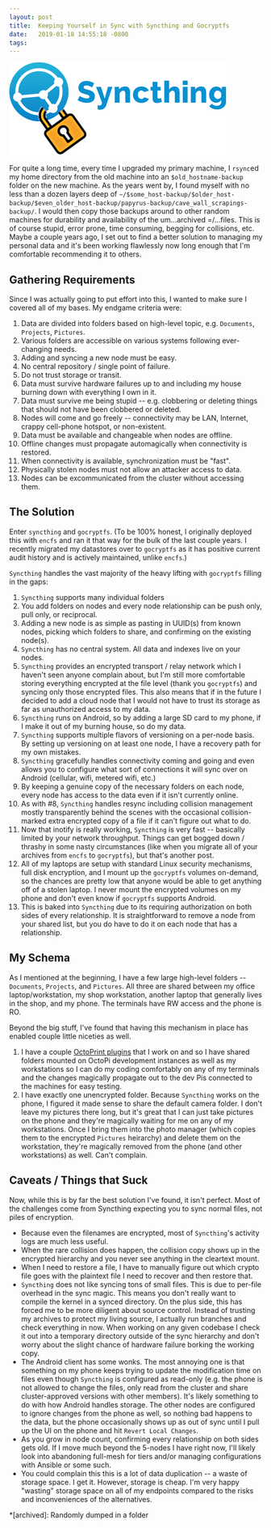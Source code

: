 ```yaml
---
layout: post
title:  Keeping Yourself in Sync with Syncthing and Gocryptfs
date:   2019-01-18 14:55:18 -0800
tags:   
---
```

![Encrypted Syncthing](/assets/cryptosync.png)

For quite a long time, every time I upgraded my primary machine, I `rsync`ed my home directory from the old machine into an `$old_hostname-backup` folder on the new machine.  As the years went by, I found myself with no less than a dozen layers deep of `~/$some_host-backup/$older_host-backup/$even_older_host-backup/papyrus-backup/cave_wall_scrapings-backup/`.  I would then copy those backups around to other random machines for durability and availability of the um...archived =/...files.  This is of course stupid, error prone, time consuming, begging for collisions, etc.  Maybe a couple years ago, I set out to find a better solution to managing my personal data and it's been working flawlessly now long enough that I'm comfortable recommending it to others.

## Gathering Requirements

Since I was actually going to put effort into this, I wanted to make sure I covered all of my bases.  My endgame criteria were:
1. Data are divided into folders based on high-level topic, e.g. `Documents`, `Projects`, `Pictures`.
2. Various folders are accessible on various systems following ever-changing needs.
3. Adding and syncing a new node must be easy.
4. No central repository / single point of failure.
5. Do not trust storage or transit.
6. Data must survive hardware failures up to and including my house burning down with everything I own in it.
7. Data must survive me being stupid -- e.g. clobbering or deleting things that should not have been clobbered or deleted.
8. Nodes will come and go freely -- connectivity may be LAN, Internet, crappy cell-phone hotspot, or non-existent.
9. Data must be available and changeable when nodes are offline.
10. Offline changes must propagate automagically when connectivity is restored.
11. When connectivity is available, synchronization must be "fast".
12. Physically stolen nodes must not allow an attacker access to data.
13. Nodes can be excommunicated from the cluster without accessing them.

## The Solution

Enter `syncthing` and `gocryptfs`.  (To be 100% honest, I originally deployed this with `encfs` and ran it that way for the bulk of the last couple years.  I recently migrated my datastores over to `gocryptfs` as it has positive current audit history and is actively maintained, unlike `encfs`.)

`Syncthing` handles the vast majority of the heavy lifting with `gocryptfs` filling in the gaps:
1. `Syncthing` supports many individual folders
2. You add folders on nodes and every node relationship can be push only, pull only, or reciprocal.
3. Adding a new node is as simple as pasting in UUID(s) from known nodes, picking which folders to share, and confirming on the existing node(s).
4. `Syncthing` has no central system.  All data and indexes live on your nodes.
5. `Syncthing` provides an encrypted transport / relay network which I haven't seen anyone complain about, but I'm still more comfortable storing everything encrypted at the file level (thank you `gocryptfs`) and syncing only those encrypted files.  This also means that if in the future I decided to add a cloud node that I would not have to trust its storage as far as unauthorized access to my data.
6. `Syncthing` runs on Android, so by adding a large SD card to my phone, if I make it out of my burning house, so do my data.
7. `Syncthing` supports multiple flavors of versioning on a per-node basis.  By setting up versioning on at least one node, I have a recovery path for my own mistakes.
8. `Syncthing` gracefully handles connectivity coming and going and even allows you to configure what sort of connections it will sync over on Android (cellular, wifi, metered wifi, etc.)
9. By keeping a genuine copy of the necessary folders on each node, every node has access to the data even if it isn't currently online.
10. As with #8, `Syncthing` handles resync including collision management mostly transparently behind the scenes with the occasional collision-marked extra encrypted copy of a file if it can't figure out what to do.
11. Now that inotify is really working, `Syncthing` is very fast -- basically limited by your network throughput.  Things can get bogged down / thrashy in some nasty circumstances (like when you migrate all of your archives from `encfs` to `gocryptfs`), but that's another post.
12. All of my laptops are setup with standard Linux security mechanisms, full disk encryption, and I mount up the `gocryptfs` volumes on-demand, so the chances are pretty low that anyone would be able to get anything off of a stolen laptop.  I never mount the encrypted volumes on my phone and don't even know if `gocryptfs` supports Android.
13. This is baked into `Syncthing` due to its requiring authorization on both sides of every relationship.  It is straightforward to remove a node from your shared list, but you do have to do it on each node that has a relationship.

## My Schema

As I mentioned at the beginning, I have a few large high-level folders -- `Documents`, `Projects`, and `Pictures`.  All three are shared between my office laptop/workstation, my shop workstation, another laptop that generally lives in the shop, and my phone.  The terminals have RW access and the phone is RO.

Beyond the big stuff, I've found that having this mechanism in place has enabled couple little niceties as well.
1. I have a couple [OctoPrint plugins](https://github.com/cilynx/OctoPrint-Lathe/) that I work on and so I have shared folders mounted on OctoPi development instances as well as my workstations so I can do my coding comfortably on any of my terminals and the changes magically propagate out to the dev Pis connected to the machines for easy testing.
2. I have exactly one unencrypted folder.  Because `Syncthing` works on the phone, I figured it made sense to share the default camera folder.  I don't leave my pictures there long, but it's great that I can just take pictures on the phone and they're magically waiting for me on any of my workstations.  Once I bring them into the photo manager (which copies them to the encrypted `Pictures` heirarchy) and delete them on the workstation, they're magically removed from the phone (and other workstations) as well.  Can't complain.

## Caveats / Things that Suck

Now, while this is by far the best solution I've found, it isn't perfect.  Most of the challenges come from Syncthing expecting you to sync normal files, not piles of encryption.
* Because even the filenames are encrypted, most of `Syncthing`'s activity logs are much less useful.
* When the rare collision does happen, the collision copy shows up in the encrypted hierarchy and you never see anything in the cleartext mount.
* When I need to restore a file, I have to manually figure out which crypto file goes with the plaintext file I need to recover and then restore that.
* `Syncthing` does not like syncing tons of small files.  This is due to per-file overhead in the sync magic.  This means you don't really want to compile the kernel in a synced directory.  On the plus side, this has forced me to be more diligent about source control.  Instead of trusting my archives to protect my living source, I actually run branches and check everything in now.  When working on any given codebase I check it out into a temporary directory outside of the sync hierarchy and don't worry about the slight chance of hardware failure borking the working copy.
* The Android client has some wonks.  The most annoying one is that something on my phone keeps trying to update the modification time on files even though `Syncthing` is configured as read-only (e.g. the phone is not allowed to change the files, only read from the cluster and share cluster-approved versions with other members).  It's likely something to do with how Android handles storage.  The other nodes are configured to ignore changes from the phone as well, so nothing bad happens to the data, but the phone occasionally shows up as out of sync until I pull up the UI on the phone and hit `Revert Local Changes`.
* As you grow in node count, confirming every relationship on both sides gets old.  If I move much beyond the 5-nodes I have right now, I'll likely look into abandoning full-mesh for tiers and/or managing configurations with Ansible or some such.
* You could complain this this is a lot of data duplication -- a waste of storage space.  I get it.  However, storage is cheap.  I'm very happy "wasting" storage space on all of my endpoints compared to the risks and inconveniences of the alternatives.

*[archived]: Randomly dumped in a folder
